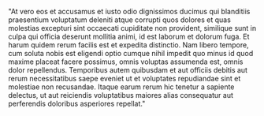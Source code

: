 "At vero eos et accusamus et iusto odio dignissimos ducimus qui
blanditiis praesentium voluptatum deleniti atque corrupti quos dolores
et quas molestias excepturi sint occaecati cupiditate non provident,
similique sunt in culpa qui officia deserunt mollitia animi, id est
laborum et dolorum fuga. Et harum quidem rerum facilis est et 
expedita distinctio. Nam libero tempore, cum soluta nobis est
eligendi optio cumque nihil impedit quo minus id quod maxime 
placeat facere possimus, omnis voluptas assumenda est, omnis dolor
repellendus. Temporibus autem quibusdam et aut officiis debitis
aut rerum necessitatibus saepe eveniet ut et voluptates repudiandae 
sint et molestiae non recusandae. Itaque earum rerum
hic tenetur a sapiente delectus, ut aut reiciendis voluptatibus 
maiores alias consequatur aut perferendis doloribus asperiores
repellat."